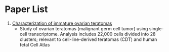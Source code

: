 # Paper List

1. [Characterization of immature ovarian teratomas][paper-ovarian-teratomas]
   - Study of ovarian teratomas (malignant germ cell tumor) using single-cell
     transcriptome. Analysis includes 22,000 cells divided into 28 clusters;
     relevant to cell-line-derived teratomas (CDT) and human fetal Cell Atlas


<!-- resources -->
[paper-ovarian-teratomas]: https://www.frontiersin.org/articles/10.3389/fimmu.2023.1131814/full
